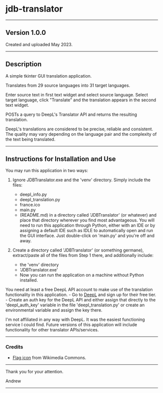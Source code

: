 # jdb-translator

---

## Version 1.0.0

Created and uploaded May 2023.

---

## Description

A simple tkinter GUI translation application.

Translates from 29 source languages into 31 target languages.

Enter source text in first text widget and select source language. Select target language, click "Translate" and the
translation appears in the second text widget.

POSTs a query to DeepL's Translator API and returns the resulting translation.

DeepL's translations are considered to be precise, reliable and consistent. The quality may vary depending on the
language pair and the complexity of the text being translated.


---

## Instructions for Installation and Use

You may run this application in two ways:

1. Ignore JDBTranslator.exe and the 'venv' directory. Simply include the files:
    - deepl_info.py
    - deepl_translation.py
    - france.ico
    - main.py
    - (README.md)
      in a directory called 'JDBTranslator' (or whatever) and place that directory wherever you find most advantageous.
      You will need to run this application through Python, either with an IDE or by assigning a default IDE such as
      IDLE to automatically open and run the GUI interface. Just double-click on 'main.py' and you're off and away.


2. Create a directory called 'JDBTranslator' (or something germane), extract/paste all of the files from Step 1 there,
   and additionally include:
    - the 'venv' directory
    - 'JDBTranslator.exe'
    - Now you can run the application on a machine without Python installed.


You need at least a free DeepL API account to make use of the translation functionality in this
application.
    - Go to [DeepL](https://www.deepl.com/pro-checkout/account?productId=1200&yearly=false&trial=false) and
      sign up for their free tier.
    - Create an auth key for the DeepL API and either assign that directly to the 'deepl_auth_key' variable in the
      file 'deepl_translation.py' or create an environmental variable and assign the key there.

I'm not affiliated in any way with DeepL. It was the easiest functioning service I could find. Future versions of this
application will include functionality for other translator APIs/services.

---

### Credits

- [Flag icon](https://commons.wikimedia.org/wiki/File:Flag_of_France.svg) from Wikimedia Commons.

---

Thank you for your attention.

Andrew

---
